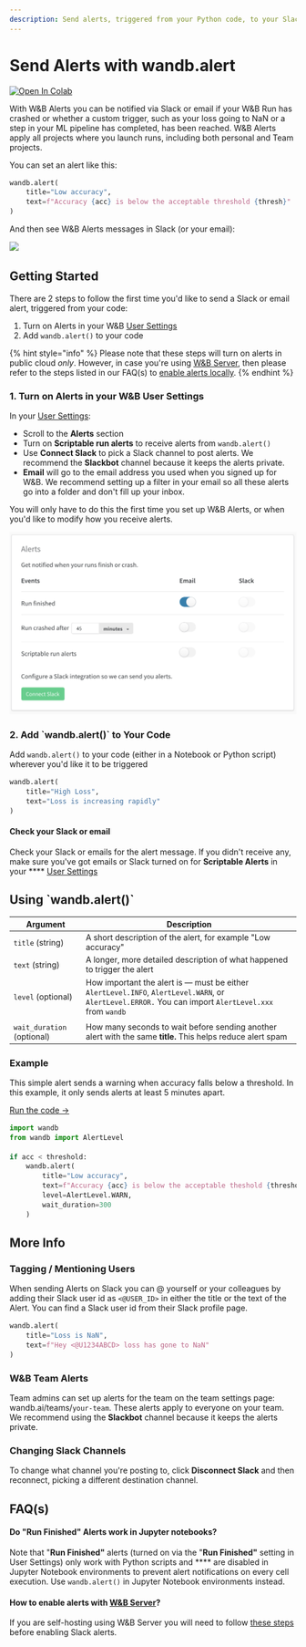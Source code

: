```yaml
---
description: Send alerts, triggered from your Python code, to your Slack or email
---
```


# Send Alerts with wandb.alert

[![Open In Colab](https://colab.research.google.com/assets/colab-badge.svg)](http://wandb.me/alerts-colab)

With W\&B Alerts you can be notified via Slack or email if your W\&B Run has crashed or whether a custom trigger, such as your loss going to NaN or a step in your ML pipeline has completed, has been reached. W\&B Alerts apply all projects where you launch runs, including both personal and Team projects.

You can set an alert like this:

```python
wandb.alert(
    title="Low accuracy", 
    text=f"Accuracy {acc} is below the acceptable threshold {thresh}"
)
```

And then see W\&B Alerts messages in Slack (or your email):

![](<../../../.gitbook/assets/Screenshot 2022-02-17 at 16.26.15 (1).png>)

## Getting Started

There are 2 steps to follow the first time you'd like to send a Slack or email alert, triggered from your code:

1. Turn on Alerts in your W\&B [User Settings](https://wandb.ai/settings)
2. Add `wandb.alert()` to your code

{% hint style="info" %}
Please note that these steps will turn on alerts in public cloud _only_. However, in case you're using [W\&B Server](../../self-hosted/), then please refer to the steps listed in our FAQ(s) to [enable alerts locally](alert.md#how-to-enable-alerts-with-w-and-b-server).
{% endhint %}

### 1. Turn on Alerts in your W\&B User Settings

In your [User Settings](https://wandb.ai/settings):

* Scroll to the **Alerts** section
* Turn on **Scriptable run alerts** to receive alerts from `wandb.alert()`
* Use **Connect Slack** to pick a Slack channel to post alerts. We recommend the **Slackbot** channel because it keeps the alerts private.
* **Email** will go to the email address you used when you signed up for W\&B. We recommend setting up a filter in your email so all these alerts go into a folder and don't fill up your inbox.

You will only have to do this the first time you set up W\&B Alerts, or when you'd like to modify how you receive alerts.

![Alerts settings in W\&B User Settings](<../../../.gitbook/assets/demo - connect slack.png>)

### 2. Add \`wandb.alert()\` to Your Code

Add `wandb.alert()` to your code (either in a Notebook or Python script) wherever you'd like it to be triggered

```python
wandb.alert(
    title="High Loss", 
    text="Loss is increasing rapidly"
)
```

#### Check your Slack or email

Check your Slack or emails for the alert message. If you didn't receive any, make sure you've got emails or Slack turned on for **Scriptable Alerts** in your \*\*\*\* [User Settings](https://wandb.ai/settings)

## Using \`wandb.alert()\`

| Argument                   | Description                                                                                                                                           |
| -------------------------- | ----------------------------------------------------------------------------------------------------------------------------------------------------- |
| `title` (string)           | A short description of the alert, for example "Low accuracy"                                                                                          |
| `text` (string)            | A longer, more detailed description of what happened to trigger the alert                                                                             |
| `level` (optional)         | How important the alert is — must be either `AlertLevel.INFO`, `AlertLevel.WARN`, or `AlertLevel.ERROR.` You can import `AlertLevel.xxx` from `wandb` |
|                            |                                                                                                                                                       |
| `wait_duration` (optional) | How many seconds to wait before sending another alert with the same **title.** This helps reduce alert spam                                           |

### Example

This simple alert sends a warning when accuracy falls below a threshold. In this example, it only sends alerts at least 5 minutes apart.

[Run the code →](http://wandb.me/alerts)

```python
import wandb
from wandb import AlertLevel

if acc < threshold:
    wandb.alert(
        title="Low accuracy", 
        text=f"Accuracy {acc} is below the acceptable theshold {threshold}",
        level=AlertLevel.WARN,
        wait_duration=300
    )
```

## More Info

### Tagging / Mentioning Users

When sending Alerts on Slack you can @ yourself or your colleagues by adding their Slack user id as `<@USER_ID>` in either the title or the text of the Alert. You can find a Slack user id from their Slack profile page.

```python
wandb.alert(
    title="Loss is NaN", 
    text=f"Hey <@U1234ABCD> loss has gone to NaN"
)
```

### W\&B Team Alerts

Team admins can set up alerts for the team on the team settings page: wandb.ai/teams/`your-team`. These alerts apply to everyone on your team. We recommend using the **Slackbot** channel because it keeps the alerts private.

### Changing Slack Channels

To change what channel you're posting to, click **Disconnect Slack** and then reconnect, picking a different destination channel.

## FAQ(s)

#### Do "**Run Finished" Alerts work in Jupyter notebooks?**

Note that "**Run Finished"** alerts (turned on via the "**Run Finished"** setting in User Settings) only work with Python scripts and \*\*\*\* are disabled in Jupyter Notebook environments to prevent alert notifications on every cell execution. Use `wandb.alert()` in Jupyter Notebook environments instead.

#### **How to enable alerts with** [**W\&B S**erver](../../self-hosted/)**?**

If you are self-hosting using W\&B Server you will need to follow [these steps](../../self-hosted/setup/configuration.md#slack) before enabling Slack alerts.
